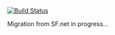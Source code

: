 [![Build Status](https://travis-ci.org/gnudatalanguage/gdl.svg?branch=master)](https://travis-ci.org/gnudatalanguage/gdl) 


Migration from SF.net in progress...
